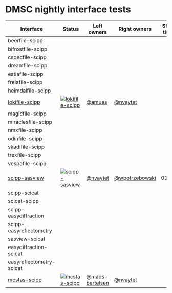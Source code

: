 # DMSC nightly interface tests

| Interface | Status | Left owners | Right owners | Start time | Notes |
| --- | --- | --- | --- | --- | --- |
| beerfile-scipp | | | | | |
| bifrostfile-scipp | | | | | |
| cspecfile-scipp | | | | | |
| dreamfile-scipp | | | | | |
| estiafile-scipp | | | | | |
| freiafile-scipp | | | | | |
| heimdalfile-scipp | | | | | |
| [lokifile-scipp](https://github.com/dmsc-nightly/lokifile-scipp) | [![lokifile-scipp](https://github.com/dmsc-nightly/lokifile-scipp/actions/workflows/nightly.yml/badge.svg?branch=main)](https://github.com/dmsc-nightly/lokifile-scipp/actions) | [@amues](https://www.github.com/amues) | [@nvaytet](https://www.github.com/nvaytet) | | |
| magicfile-scipp | | | | | |
| miraclesfile-scipp | | | | | |
| nmxfile-scipp | | | | | |
| odinfile-scipp | | | | | |
| skadifile-scipp | | | | | |
| trexfile-scipp | | | | | |
| vespafile-scipp | | | | | |
| [scipp-sasview](https://github.com/dmsc-nightly/scipp-sasview) | [![scipp-sasview](https://github.com/dmsc-nightly/scipp-sasview/actions/workflows/nightly.yml/badge.svg?branch=main)](https://github.com/dmsc-nightly/scipp-sasview/actions) | [@nvaytet](https://www.github.com/nvaytet) | [@wpotrzebowski](https://www.github.com/wpotrzebowski) | 01:00| |
| scipp-scicat | | | | | |
| scicat-scipp | | | | | |
| scipp-easydiffraction | | | | | |
| scipp-easyreflectometry | | | | | |
| sasview-scicat | | | | | |
| easydiffraction-scicat | | | | | |
| easyreflectometry-scicat | | | | | |
| [mcstas-scipp](https://github.com/dmsc-nightly/mcstas-scipp) | [![mcstas-scipp](https://github.com/dmsc-nightly/mcstas-scipp/actions/workflows/nightly.yml/badge.svg?branch=main)](https://github.com/dmsc-nightly/mcstas-scipp/actions) | [@mads-bertelsen](https://www.github.com/mads-bertelsen) | [@nvaytet](https://www.github.com/nvaytet) | | |
